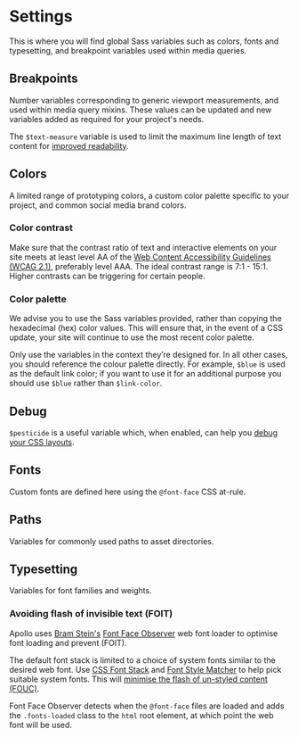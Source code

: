 # Settings

This is where you will find global Sass variables such as colors, fonts and typesetting, and breakpoint variables used within media queries.

## Breakpoints

Number variables corresponding to generic viewport measurements, and used within media query mixins. These values can be updated and new variables added as required for your project's needs.

The `$text-measure` variable is used to limit the maximum line length of text content for [improved readability](http://webtypography.net/2.1.2).

## Colors

A limited range of prototyping colors, a custom color palette specific to your project, and common social media brand colors.

### Color contrast

Make sure that the contrast ratio of text and interactive elements on your site meets at least level AA of the [Web Content Accessibility Guidelines (WCAG 2.1)](https://www.w3.org/TR/WCAG21/#contrast-minimum), preferably level AAA. The ideal contrast range is 7:1 - 15:1. Higher contrasts can be triggering for certain people.

### Color palette

We advise you to use the Sass variables provided, rather than copying the hexadecimal (hex) color values. This will ensure that, in the event of a CSS update, your site will continue to use the most recent color palette.

Only use the variables in the context they’re designed for. In all other cases, you should reference the colour palette directly. For example, `$blue` is used as the default link color; if you want to use it for an additional purpose you should use `$blue` rather than `$link-color`.

## Debug

`$pesticide` is a useful variable which, when enabled, can help you [debug your CSS layouts](https://github.com/mrmrs/pesticide).

## Fonts

Custom fonts are defined here using the `@font-face` CSS at-rule.

## Paths

Variables for commonly used paths to asset directories.

## Typesetting

Variables for font families and weights.

### Avoiding flash of invisible text (FOIT)

Apollo uses [Bram Stein's](https://github.com/bramstein) [Font Face Observer](https://fontfaceobserver.com/) web font loader to optimise font loading and prevent (FOIT).

The default font stack is limited to a choice of system fonts similar to the desired web font. Use [CSS Font Stack](https://www.cssfontstack.com/) and [Font Style Matcher](https://meowni.ca/font-style-matcher/) to help pick suitable system fonts. This will [minimise the flash of un-styled content (FOUC)](https://helenvholmes.com/writing/type-is-your-right/).

Font Face Observer detects when the `@font-face` files are loaded and adds the `.fonts-loaded` class to the `html` root element, at which point the web font will be used.